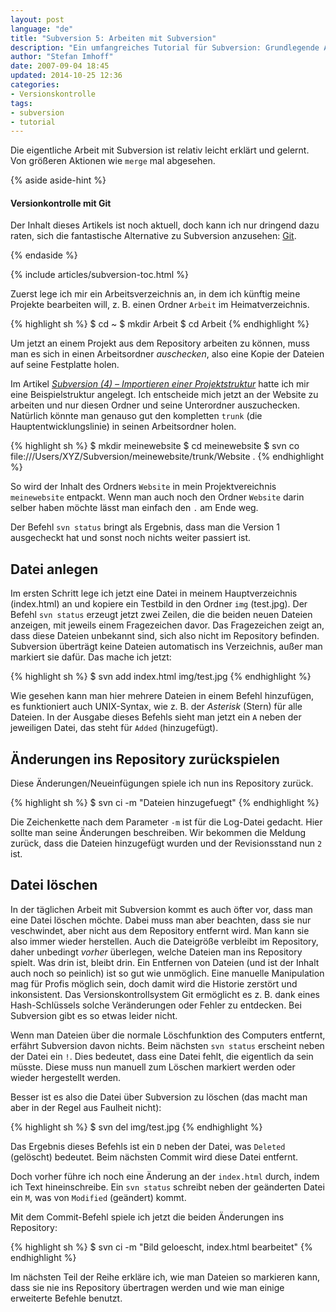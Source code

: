 ```yaml
---
layout: post
language: "de"
title: "Subversion 5: Arbeiten mit Subversion"
description: "Ein umfangreiches Tutorial für Subversion: Grundlegende Arbeitsschritte mit Subversion. Dateien anlegen, löschen und in das Repository einchecken."
author: "Stefan Imhoff"
date: 2007-09-04 18:45
updated: 2014-10-25 12:36
categories:
- Versionskontrolle
tags:
- subversion
- tutorial
---
```


Die eigentliche Arbeit mit Subversion ist relativ leicht erklärt und gelernt. Von größeren Aktionen wie `merge` mal abgesehen.

{% aside aside-hint %}
<h4>Versionkontrolle mit Git</h4>
<p>Der Inhalt dieses Artikels ist noch aktuell, doch kann ich nur dringend dazu raten, sich die fantastische Alternative zu Subversion anzusehen: <a href="/2007/versionskontrolle-mit-git/">Git</a>.</p>
{% endaside %}

{% include articles/subversion-toc.html %}

Zuerst lege ich mir ein Arbeitsverzeichnis an, in dem ich künftig meine Projekte bearbeiten will, z. B. einen Ordner `Arbeit` im Heimatverzeichnis.

{% highlight sh %}
$ cd ~
$ mkdir Arbeit
$ cd Arbeit
{% endhighlight %}

Um jetzt an einem Projekt aus dem Repository arbeiten zu können, muss man es sich in einen Arbeitsordner *auschecken*, also eine Kopie der Dateien auf seine Festplatte holen.

Im Artikel <cite>[Subversion (4) – Importieren einer Projektstruktur](/2007/subversion-4-importieren-einer-projektstruktur/)</cite> hatte ich mir eine Beispielstruktur angelegt. Ich entscheide mich jetzt an der Website zu arbeiten und nur diesen Ordner und seine Unterordner auszuchecken. Natürlich könnte man genauso gut den kompletten `trunk` (die Hauptentwicklungslinie) in seinen Arbeitsordner holen.

{% highlight sh %}
$ mkdir meinewebsite
$ cd meinewebsite
$ svn co file:///Users/XYZ/Subversion/meinewebsite/trunk/Website .
{% endhighlight %}

So wird der Inhalt des Ordners `Website` in mein Projektvereichnis `meinewebsite` entpackt. Wenn man auch noch den Ordner `Website` darin selber haben möchte lässt man einfach den `.` am Ende weg.

Der Befehl `svn status` bringt als Ergebnis, dass man die Version 1 ausgecheckt hat und sonst noch nichts weiter passiert ist.

## Datei anlegen

Im ersten Schritt lege ich jetzt eine Datei in meinem Hauptverzeichnis (index.html) an und kopiere ein Testbild in den Ordner `img` (test.jpg). Der Befehl `svn status` erzeugt jetzt zwei Zeilen, die die beiden neuen Dateien anzeigen, mit jeweils einem Fragezeichen davor. Das Fragezeichen zeigt an, dass diese Dateien unbekannt sind, sich also nicht im Repository befinden. Subversion überträgt keine Dateien automatisch ins Verzeichnis, außer man markiert sie dafür. Das mache ich jetzt:

{% highlight sh %}
$ svn add index.html img/test.jpg
{% endhighlight %}

Wie gesehen kann man hier mehrere Dateien in einem Befehl hinzufügen, es funktioniert auch UNIX-Syntax, wie z. B. der *Asterisk* (Stern) für alle Dateien. In der Ausgabe dieses Befehls sieht man jetzt ein `A` neben der jeweiligen Datei, das steht für `Added` (hinzugefügt).

## Änderungen ins Repository zurückspielen

Diese Änderungen/Neueinfügungen spiele ich nun ins Repository zurück.

{% highlight sh %}
$ svn ci -m "Dateien hinzugefuegt"
{% endhighlight %}

Die Zeichenkette nach dem Parameter `-m` ist für die Log-Datei gedacht. Hier sollte man seine Änderungen beschreiben. Wir bekommen die Meldung zurück, dass die Dateien hinzugefügt wurden und der Revisionsstand nun `2` ist.

## Datei löschen

In der täglichen Arbeit mit Subversion kommt es auch öfter vor, dass man eine Datei löschen möchte. Dabei muss man aber beachten, dass sie nur veschwindet, aber nicht aus dem Repository entfernt wird. Man kann sie also immer wieder herstellen. Auch die Dateigröße verbleibt im Repository, daher unbedingt *vorher* überlegen, welche Dateien man ins Repository spielt. Was drin ist, bleibt drin. Ein Entfernen von Dateien (und ist der Inhalt auch noch so peinlich) ist so gut wie unmöglich. Eine manuelle Manipulation mag für Profis möglich sein, doch damit wird die Historie zerstört und inkonsistent. Das Versionskontrollsystem Git ermöglicht es z. B. dank eines Hash-Schlüssels solche Veränderungen oder Fehler zu entdecken. Bei Subversion gibt es so etwas leider nicht.

Wenn man Dateien über die normale Löschfunktion des Computers entfernt, erfährt Subversion davon nichts. Beim nächsten `svn status` erscheint neben der Datei ein `!`. Dies bedeutet, dass eine Datei fehlt, die eigentlich da sein müsste. Diese muss nun manuell zum Löschen markiert werden oder wieder hergestellt werden.

Besser ist es also die Datei über Subversion zu löschen (das macht man aber in der Regel aus Faulheit nicht):

{% highlight sh %}
$ svn del img/test.jpg
{% endhighlight %}

Das Ergebnis dieses Befehls ist ein `D` neben der Datei, was `Deleted` (gelöscht) bedeutet. Beim nächsten Commit wird diese Datei entfernt.

Doch vorher führe ich noch eine Änderung an der `index.html` durch, indem ich Text hineinschreibe. Ein `svn status` schreibt neben der geänderten Datei ein `M`, was von `Modified` (geändert) kommt.

Mit dem Commit-Befehl spiele ich jetzt die beiden Änderungen ins Repository:

{% highlight sh %}
$ svn ci -m "Bild geloescht, index.html bearbeitet"
{% endhighlight %}

Im nächsten Teil der Reihe erkläre ich, wie man Dateien so markieren kann, dass sie nie ins Repository übertragen werden und wie man einige erweiterte Befehle benutzt.
